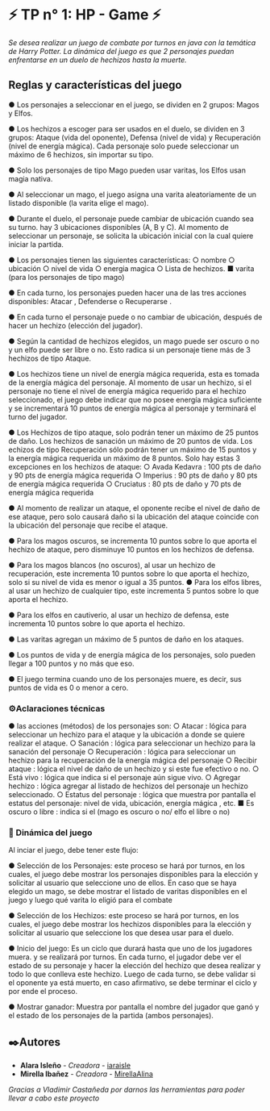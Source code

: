 # ⚡ TP n° 1: HP - Game ⚡
_Se desea realizar un juego de combate por turnos en java con la temática de Harry Potter. La dinámica del
juego es que 2 personajes puedan enfrentarse en un duelo de hechizos hasta la muerte._
## Reglas y características del juego 
● Los personajes a seleccionar en el juego, se dividen en 2 grupos: Magos y Elfos.

● Los hechizos a escoger para ser usados en el duelo, se dividen en 3 grupos: Ataque (vida del
oponente), Defensa (nivel de vida) y Recuperación (nivel de energía mágica). Cada personaje solo
puede seleccionar un máximo de 6 hechizos, sin importar su tipo.

● Solo los personajes de tipo Mago pueden usar varitas, los Elfos usan magia nativa.

● Al seleccionar un mago, el juego asigna una varita aleatoriamente de un listado disponible (la varita
elige el mago).

● Durante el duelo, el personaje puede cambiar de ubicación cuando sea su turno. hay 3 ubicaciones
disponibles (A, B y C). Al momento de seleccionar un personaje, se solicita la ubicación inicial con
la cual quiere iniciar la partida.

● Los personajes tienen las siguientes características:
○ nombre
○ ubicación
○ nivel de vida
○ energia magica
○ Lista de hechizos.
■ varita (para los personajes de tipo mago)

● En cada turno, los personajes pueden hacer una de las tres acciones disponibles: Atacar ,
Defenderse o Recuperarse .

● En cada turno el personaje puede o no cambiar de ubicación, después de hacer un hechizo
(elección del jugador).

● Según la cantidad de hechizos elegidos, un mago puede ser oscuro o no y un elfo puede ser libre o
no. Esto radica si un personaje tiene más de 3 hechizos de tipo Ataque.

● Los hechizos tiene un nivel de energía mágica requerida, esta es tomada de la energía mágica del
personaje. Al momento de usar un hechizo, si el personaje no tiene el nivel de energía mágica
requerido para el hechizo seleccionado, el juego debe indicar que no posee energía mágica
suficiente y se incrementará 10 puntos de energía mágica al personaje y terminará el turno del
jugador.

● Los Hechizos de tipo ataque, solo podrán tener un máximo de 25 puntos de daño. Los hechizos de
sanación un máximo de 20 puntos de vida. Los echizos de tipo Recuperación sólo podrán tener un
máximo de 15 puntos y la energía mágica requerida un máximo de 8 puntos. Solo hay estas 3
excepciones en los hechizos de ataque:
○ Avada Kedavra : 100 pts de daño y 90 pts de energía mágica requerida
○ Imperius : 90 pts de daño y 80 pts de energía mágica requerida
○ Cruciatus : 80 pts de daño y 70 pts de energía mágica requerida

● Al momento de realizar un ataque, el oponente recibe el nivel de daño de ese ataque, pero solo
causará daño si la ubicación del ataque coincide con la ubicación del personaje que recibe el
ataque.

● Para los magos oscuros, se incrementa 10 puntos sobre lo que aporta el hechizo de ataque, pero
disminuye 10 puntos en los hechizos de defensa.

● Para los magos blancos (no oscuros), al usar un hechizo de recuperación, este incrementa 10
puntos sobre lo que aporta el hechizo, solo si su nivel de vida es menor o igual a 35 puntos.
● Para los elfos libres, al usar un hechizo de cualquier tipo, este incrementa 5 puntos sobre lo que
aporta el hechizo.

● Para los elfos en cautiverio, al usar un hechizo de defensa, este incrementa 10 puntos sobre lo que
aporta el hechizo.

● Las varitas agregan un máximo de 5 puntos de daño en los ataques.

● Los puntos de vida y de energía mágica de los personajes, solo pueden llegar a 100 puntos y no
más que eso.

● El juego termina cuando uno de los personajes muere, es decir, sus puntos de vida es 0 o menor a
cero.

### ⚙️Aclaraciones técnicas 
● las acciones (métodos) de los personajes son:
○ Atacar : lógica para seleccionar un hechizo para el ataque y la ubicación a donde se quiere
realizar el ataque.
○ Sanación : lógica para seleccionar un hechizo para la sanación del personaje
○ Recuperación : lógica para seleccionar un hechizo para la recuperación de la energía
mágica del personaje
○ Recibir ataque : lógica el nivel de daño de un hechizo y si este fue efectivo o no.
○ Está vivo : lógica que indica si el personaje aún sigue vivo.
○ Agregar hechizo : lógica agregar al listado de hechizos del personaje un hechizo
seleccionado.
○ Estatus del personaje : lógica que muestra por pantalla el estatus del personaje: nivel de
vida, ubicación, energía mágica , etc.
■ Es oscuro o libre : indica si el (mago es oscuro o no/ elfo el libre o no)
### 🏁 Dinámica del juego 
Al inciar el juego, debe tener este flujo:

● Selección de los Personajes: este proceso se hará por turnos, en los cuales, el juego debe
mostrar los personajes disponibles para la elección y solicitar al usuario que seleccione uno de
ellos. En caso que se haya elegido un mago, se debe mostrar el listado de varitas disponibles en el
juego y luego qué varita lo eligió para el combate

● Selección de los Hechizos: este proceso se hará por turnos, en los cuales, el juego debe mostrar
los hechizos disponibles para la elección y solicitar al usuario que seleccione los que desea usar
para el duelo.

● Inicio del juego: Es un ciclo que durará hasta que uno de los jugadores muera. y se realizará por
turnos. En cada turno, el jugador debe ver el estado de su personaje y hacer la elección del hechizo
que desea realizar y todo lo que conlleva este hechizo. Luego de cada turno, se debe validar si el
oponente ya está muerto, en caso afirmativo, se debe terminar el ciclo y por ende el proceso.

● Mostrar ganador: Muestra por pantalla el nombre del jugador que ganó y el estado de los
personajes de la partida (ambos personajes).

## ✒️Autores 

* **AIara Isleño** - *Creadora* - [iaraisle](https://github.com/iaraisle)
* **Mirella Ibañez** - *Creadora* - [MirellaAlina](https://github.com/MirellaAlina)

_Gracias a Vladimir Castañeda por darnos las herramientas para poder llevar a cabo este proyecto_
